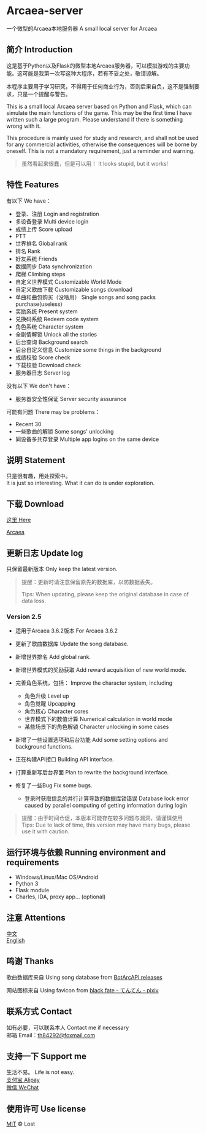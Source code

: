 # Arcaea-server
一个微型的Arcaea本地服务器  A small local server for Arcaea

## 简介 Introduction
这是基于Python以及Flask的微型本地Arcaea服务器，可以模拟游戏的主要功能。这可能是我第一次写这种大程序，若有不妥之处，敬请谅解。  

本程序主要用于学习研究，不得用于任何商业行为，否则后果自负，这不是强制要求，只是一个提醒与警告。  

This is a small local Arcaea server based on Python and Flask, which can simulate the main functions of the game. This may be the first time I have written such a large program. Please understand if there is something wrong with it.  

This procedure is mainly used for study and research, and shall not be used for any commercial activities, otherwise the consequences will be borne by oneself. This is not a mandatory requirement, just a reminder and warning.

> 虽然看起来很蠢，但是可以用！
> It looks stupid, but it works!

## 特性 Features
有以下 We have：
- 登录、注册 Login and registration
- 多设备登录 Multi device login
- 成绩上传 Score upload
- PTT
- 世界排名 Global rank
- 排名 Rank
- 好友系统 Friends
- 数据同步 Data synchronization
- 爬梯 Climbing steps
- 自定义世界模式 Customizable World Mode
- 自定义歌曲下载 Customizable songs download
- 单曲和曲包购买（没啥用） Single songs and song packs purchase(useless)
- 奖励系统 Present system
- 兑换码系统 Redeem code system
- 角色系统 Character system
- 全剧情解锁 Unlock all the stories
- 后台查询 Background search
- 后台自定义信息 Customize some things in the background
- 成绩校验 Score check
- 下载校验 Download check
- 服务器日志 Server log

没有以下 We don't have：
- 服务器安全性保证 Server security assurance

可能有问题 There may be problems：
- Recent 30
- 一些歌曲的解锁 Some songs' unlocking
- 同设备多共存登录 Multiple app logins on the same device

## 说明 Statement
只是很有趣，用处探索中。  
It is just so interesting. What it can do is under exploration.


## 下载 Download
[这里 Here](https://github.com/Lost-MSth/Arcaea-server/releases)

[Arcaea](https://konmai.cn/#arcaea)

## 更新日志 Update log
只保留最新版本 Only keep the latest version.

> 提醒：更新时请注意保留原先的数据库，以防数据丢失。
>
> Tips: When updating, please keep the original database in case of data loss. 

### Version 2.5
- 适用于Arcaea 3.6.2版本 For Arcaea 3.6.2
- 更新了歌曲数据库 Update the song database.
- 新增世界排名 Add global rank.
- 新增世界模式的奖励获取 Add reward acquisition of new world mode.
- 完善角色系统，包括： Improve the character system, including
  - 角色升级 Level up
  - 角色觉醒 Upcapping
  - 角色核心 Character cores
  - 世界模式下的数值计算 Numerical calculation in world mode
  - 某些场景下的角色解锁 Character unlocking in some cases

- 新增了一些设置选项和后台功能 Add some setting options and background functions.
- 正在构建API接口 Building API interface.
- 打算重新写后台界面 Plan to rewrite the background interface.
- 修复了一些Bug Fix some bugs.
  - 登录时获取信息的并行计算导致的数据库锁错误 Database lock error caused by parallel computing of getting information during login

> 提醒：由于时间仓促，本版本可能存在较多问题与漏洞，请谨慎使用  
> Tips: Due to lack of time, this version may have many bugs, please use it with caution.

## 运行环境与依赖 Running environment and requirements
- Windows/Linux/Mac OS/Android
- Python 3
- Flask module
- Charles, IDA, proxy app... (optional)

<!--
## 环境搭建 Environment construction
[中文](https://github.com/Lost-MSth/Arcaea-server/wiki/%E7%8E%AF%E5%A2%83%E6%90%AD%E5%BB%BA)  
[English](https://github.com/Lost-MSth/Arcaea-server/wiki/Environment-construction)

## 使用说明 Instruction for use
[中文](https://github.com/Lost-MSth/Arcaea-server/wiki/%E4%BD%BF%E7%94%A8%E8%AF%B4%E6%98%8E)  
[English](https://github.com/Lost-MSth/Arcaea-server/wiki/Instruction-for-use)
-->

## 注意 Attentions
[中文](https://github.com/Lost-MSth/Arcaea-server/wiki/%E6%B3%A8%E6%84%8F)  
[English](https://github.com/Lost-MSth/Arcaea-server/wiki/Attentions)


## 鸣谢 Thanks
歌曲数据库来自 Using song database from
[BotArcAPI releases](https://github.com/TheSnowfield/BotArcAPI/releases)  

网站图标来自 Using favicon from [black fate - てんてん - pixiv](https://www.pixiv.net/artworks/82374369)

## 联系方式 Contact
如有必要，可以联系本人 Contact me if necessary  
邮箱 Email：th84292@foxmail.com

## 支持一下 Support me
生活不易。 Life is not easy.  
[支付宝 Alipay](https://github.com/Lost-MSth/Arcaea-server/blob/master/pic/Alipay.jpg)  
[微信 WeChat](https://github.com/Lost-MSth/Arcaea-server/blob/master/pic/WeChat.png)

## 使用许可 Use license
[MIT](LICENSE) © Lost
